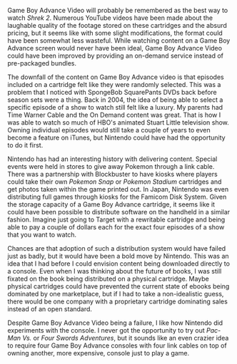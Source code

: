 Game Boy Advance Video will probably be remembered as the best way to watch *Shrek 2*. Numerous YouTube videos have been made about the laughable quality of the footage stored on these cartridges and the absurd pricing, but it seems like with some slight modifications, the format could have been somewhat less wasteful. While watching content on a Game Boy Advance screen would never have been ideal, Game Boy Advance Video could have been improved by providing an on-demand service instead of pre-packaged bundles.

The downfall of the content on Game Boy Advance video is that episodes included on a cartridge felt like they were randomly selected. This was a problem that I noticed with SpongeBob SquarePants DVDs back before season sets were a thing. Back in 2004, the idea of being able to select a specific episode of a show to watch still felt like a luxury. My parents had Time Warner Cable and the On Demand content was great. That is how I was able to watch so much of HBO's animated Stuart Little television show. Owning individual episodes would still take a couple of years to even become a feature on iTunes, but Nintendo could have had the opportunity to do it first.

Nintendo has had an interesting history with delivering content. Special events were held in stores to give away Pokemon through a link cable. There was a partnership with Blockbuster to have kiosks where players could take their own *Pokemon Snap* or *Pokemon Stadium* cartridges and get photos taken within the game printed out. In Japan, Nintendo was even distributing full games through kiosks for the Famicom Disk System. Given the storage capacity of a Game Boy Advance cartridge, it seems like it could have been possible to distribute software on the handheld in a similar fashion. Imagine just going to Target with a rewritable cartridge and being able to pay a couple of dollars each for the exact four episodes of a show that you want to watch.

Chances are that adoption of such a distribution system would have failed just as badly, but it would have been a bold move by Nintendo. This was an idea that I had before I could envision content being downloaded directly to a console. Even when I was thinking about the future of books, I was still fixated on the book being distributed on a physical cartridge. Maybe physical cartridges could have prevented the current state of ebooks being dominated by one marketplace, but if I had to take a non-idealistic guess, there would be one company with a proprietary cartridge dominating sales instead of an open standard. 

Despite Game Boy Advance Video being a failure, I like how Nintendo did experiments with the console. I never got the opportunity to try out *Pac-Man Vs.* or *Four Swords Adventures*, but it sounds like an even crazier idea to require four Game Boy Advance consoles with four link cables on top of owning another, more expensive, console just to play a game.
